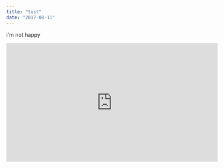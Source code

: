 ```yaml
---
title: "test"
date: "2017-08-11"
---
```

i'm not happy
<iframe width="560" height="315" src="https://www.youtube.com/embed/Iv25eYTj5Uc" frameborder="0" allow="accelerometer; autoplay; encrypted-media; gyroscope; picture-in-picture" allowfullscreen></iframe>